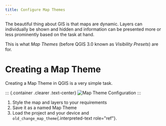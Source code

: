 ```yaml
---
title: Configure Map Themes
---
```


The beautiful thing about GIS is that maps are dynamic. Layers can
individually be shown and hidden and information can be presented more
or less prominently based on the task at hand.

This is what *Map Themes* (before QGIS 3.0 known as *Visibility
Presets*) are for.

Creating a Map Theme
====================

Creating a Map Theme in QGIS is a very simple task.

::: {.container .clearer .text-center}
![Map Theme Configuration](../assets/images/map_themes_configuration.gif)
:::

1.  Style the map and layers to your requirements
2.  Save it as a named Map Theme
3.  Load the project and your device and
    `old_change_map_theme`{.interpreted-text role="ref"}.
